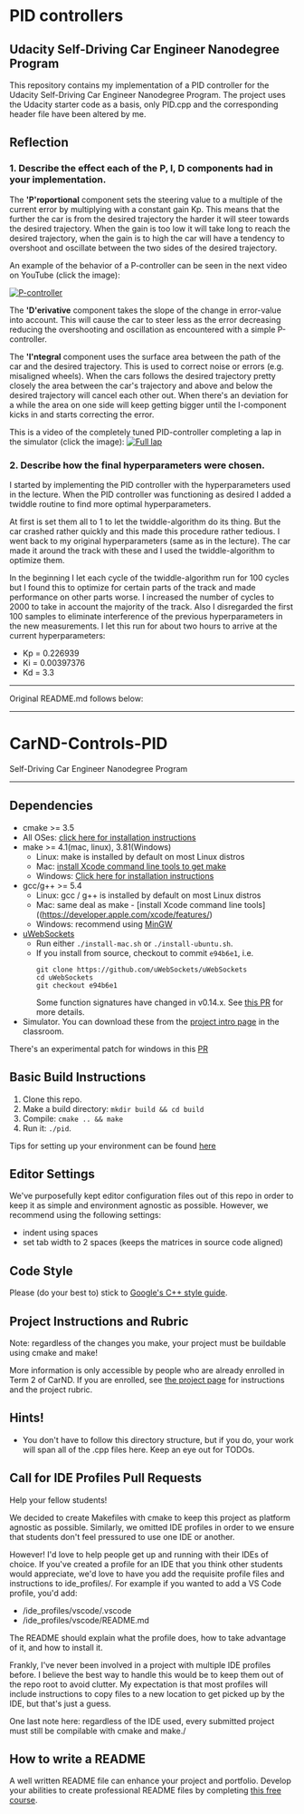 # PID controllers
## Udacity Self-Driving Car Engineer Nanodegree Program

This repository contains my implementation of a PID controller for the Udacity Self-Driving Car Engineer Nanodegree Program. The project uses the Udacity starter code as a basis, only PID.cpp and the corresponding header file have been altered by me.

## Reflection

### 1. Describe the effect each of the P, I, D components had in your implementation.

The **'P'roportional** component sets the steering value to a multiple of the current error by multiplying with a constant gain Kp. This means that the further the car is from the desired trajectory the harder it will steer towards the desired trajectory. When the gain is too low it will take long to reach the desired trajectory, when the gain is to high the car will have a tendency to overshoot and oscillate between the two sides of the desired trajectory.

An example of the behavior of a P-controller can be seen in the next video on YouTube (click the image):

[![P-controller](https://img.youtube.com/vi/g6x-cP5WO8o/0.jpg)](https://www.youtube.com/watch?v=g6x-cP5WO8o)

The **'D'erivative** component takes the slope of the change in error-value into account. This will cause the car to steer less as the error decreasing reducing the overshooting and oscillation as encountered with a simple P-controller.

The **'I'ntegral** component uses the surface area between the path of the car and the desired trajectory. This is used to correct noise or errors (e.g. misaligned wheels). When the cars follows the desired trajectory pretty closely the area between the car's trajectory and above and below the desired trajectory will cancel each other out. When there's an deviation for a while the area on one side will keep getting bigger until the I-component kicks in and starts correcting the error.

This is a video of the completely tuned PID-controller completing a lap in the simulator (click the image):
[![Full lap](https://img.youtube.com/vi/9kLyZjNEFlc/0.jpg)](https://www.youtube.com/watch?v=9kLyZjNEFlc)

### 2. Describe how the final hyperparameters were chosen.
I started by implementing the PID controller with the hyperparameters used in the lecture. When the PID controller was functioning as desired I added a twiddle routine to find more optimal hyperparameters. 

At first is set them all to 1 to let the twiddle-algorithm do its thing. But the car crashed rather quickly and this made this procedure rather tedious. I went back to my original hyperparameters (same as in the lecture). The car made it around the track with these and I used the twiddle-algorithm to optimize them.

In the beginning I let each cycle of the twiddle-algorithm run for 100 cycles but I found this to optimize for certain parts of the track and made performance on other parts worse. I increased the number of cycles to 2000 to take in account the majority of the track. Also I disregarded the first 100 samples to eliminate interference of the previous hyperparameters in the new measurements. I let this run for about two hours to arrive at the current hyperparameters:
- Kp = 0.226939
- Ki = 0.00397376
- Kd = 3.3


---
Original README.md follows below:

---



# CarND-Controls-PID
Self-Driving Car Engineer Nanodegree Program

---

## Dependencies

* cmake >= 3.5
 * All OSes: [click here for installation instructions](https://cmake.org/install/)
* make >= 4.1(mac, linux), 3.81(Windows)
  * Linux: make is installed by default on most Linux distros
  * Mac: [install Xcode command line tools to get make](https://developer.apple.com/xcode/features/)
  * Windows: [Click here for installation instructions](http://gnuwin32.sourceforge.net/packages/make.htm)
* gcc/g++ >= 5.4
  * Linux: gcc / g++ is installed by default on most Linux distros
  * Mac: same deal as make - [install Xcode command line tools]((https://developer.apple.com/xcode/features/)
  * Windows: recommend using [MinGW](http://www.mingw.org/)
* [uWebSockets](https://github.com/uWebSockets/uWebSockets)
  * Run either `./install-mac.sh` or `./install-ubuntu.sh`.
  * If you install from source, checkout to commit `e94b6e1`, i.e.
    ```
    git clone https://github.com/uWebSockets/uWebSockets 
    cd uWebSockets
    git checkout e94b6e1
    ```
    Some function signatures have changed in v0.14.x. See [this PR](https://github.com/udacity/CarND-MPC-Project/pull/3) for more details.
* Simulator. You can download these from the [project intro page](https://github.com/udacity/self-driving-car-sim/releases) in the classroom.

There's an experimental patch for windows in this [PR](https://github.com/udacity/CarND-PID-Control-Project/pull/3)

## Basic Build Instructions

1. Clone this repo.
2. Make a build directory: `mkdir build && cd build`
3. Compile: `cmake .. && make`
4. Run it: `./pid`. 

Tips for setting up your environment can be found [here](https://classroom.udacity.com/nanodegrees/nd013/parts/40f38239-66b6-46ec-ae68-03afd8a601c8/modules/0949fca6-b379-42af-a919-ee50aa304e6a/lessons/f758c44c-5e40-4e01-93b5-1a82aa4e044f/concepts/23d376c7-0195-4276-bdf0-e02f1f3c665d)

## Editor Settings

We've purposefully kept editor configuration files out of this repo in order to
keep it as simple and environment agnostic as possible. However, we recommend
using the following settings:

* indent using spaces
* set tab width to 2 spaces (keeps the matrices in source code aligned)

## Code Style

Please (do your best to) stick to [Google's C++ style guide](https://google.github.io/styleguide/cppguide.html).

## Project Instructions and Rubric

Note: regardless of the changes you make, your project must be buildable using
cmake and make!

More information is only accessible by people who are already enrolled in Term 2
of CarND. If you are enrolled, see [the project page](https://classroom.udacity.com/nanodegrees/nd013/parts/40f38239-66b6-46ec-ae68-03afd8a601c8/modules/f1820894-8322-4bb3-81aa-b26b3c6dcbaf/lessons/e8235395-22dd-4b87-88e0-d108c5e5bbf4/concepts/6a4d8d42-6a04-4aa6-b284-1697c0fd6562)
for instructions and the project rubric.

## Hints!

* You don't have to follow this directory structure, but if you do, your work
  will span all of the .cpp files here. Keep an eye out for TODOs.

## Call for IDE Profiles Pull Requests

Help your fellow students!

We decided to create Makefiles with cmake to keep this project as platform
agnostic as possible. Similarly, we omitted IDE profiles in order to we ensure
that students don't feel pressured to use one IDE or another.

However! I'd love to help people get up and running with their IDEs of choice.
If you've created a profile for an IDE that you think other students would
appreciate, we'd love to have you add the requisite profile files and
instructions to ide_profiles/. For example if you wanted to add a VS Code
profile, you'd add:

* /ide_profiles/vscode/.vscode
* /ide_profiles/vscode/README.md

The README should explain what the profile does, how to take advantage of it,
and how to install it.

Frankly, I've never been involved in a project with multiple IDE profiles
before. I believe the best way to handle this would be to keep them out of the
repo root to avoid clutter. My expectation is that most profiles will include
instructions to copy files to a new location to get picked up by the IDE, but
that's just a guess.

One last note here: regardless of the IDE used, every submitted project must
still be compilable with cmake and make./

## How to write a README
A well written README file can enhance your project and portfolio.  Develop your abilities to create professional README files by completing [this free course](https://www.udacity.com/course/writing-readmes--ud777).

